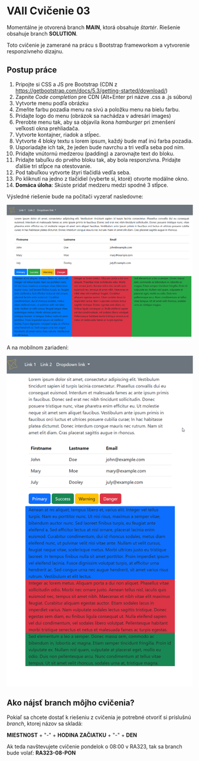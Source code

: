 # VAII Cvičenie 03
Momentálne je otvorená branch __MAIN__, ktorá obsahuje _štartér_. Riešenie obsahuje branch  __SOLUTION__.

Toto cvičenie je zamerané na prácu s Bootstrap frameworkom a vytvorenie responzívneho dizajnu.

##  Postup práce 

1. Pripojte si CSS a JS pre Bootstrap (CDN z https://getbootstrap.com/docs/5.3/getting-started/download/)
2. Zapnite *Code completion* pre CDN (Alt+Enter pri názve .css a .js súboru)
3. Vytvorte menu podľa obrázku
4. Zmeňte farbu pozadia menu na sivú a položku menu na bielu farbu.
5. Pridajte logo do menu (obrázok sa nachádza v adresári images)
6. Prerobte menu tak, aby sa objavila ikona *hamburger* pri zmenšení veľkosti okna prehliadača.
7. Vytvorte kontajner, riadok a stĺpec.
8. Vytvorte 4 bloky textu s lorem ipsum, každý bude mať inú farba pozadia.
9. Usporiadajte ich tak, že jeden bude navrchu a tri vedľa seba pod ním.
10. Pridajte vnútornú medzerou (padding) a zarovnajte text do bloku.
11. Pridajte tabuľku do prvého bloku tak, aby bola responzívna. Pridajte ďalšie tri stĺpce na otestovanie. 
12. Pod tabuľkou vytvorte štyri tlačidlá vedľa seba.
13. Po kliknutí na jedno z tlačidiel (vyberte si, ktoré) otvorte modálne okno.
14. **Domáca úloha**: Skúste pridať medzeru medzi spodné 3 stĺpce.

Výsledné riešenie bude na počítači vyzerať nasledovne:

![desktop.png](desktop.png)

A na mobilnom zariadení:

![mobil.png](mobil.png)

## Ako nájsť branch môjho cvičenia?
Pokiaľ sa chcete dostať k riešeniu z cvičenia je potrebné otvoriť si príslušnú _branch_, ktorej názov sa skladá:

__MIESTNOST__ + "-" + __HODINA ZAČIATKU__ + "-" + __DEN__

Ak teda navštevujete cvičenie pondelok o 08:00 v RA323, tak sa branch bude volať: __RA323-08-PON__

